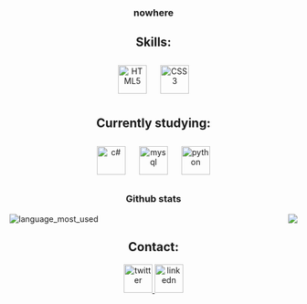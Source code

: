 <div align=center>

### nowhere
  

  
## Skills:
<div>
<img style="margin: 10px" src="https://profilinator.rishav.dev/skills-assets/html5-original-wordmark.svg" alt="HTML5" height="50" />
  <img style="margin: 10px" src="https://profilinator.rishav.dev/skills-assets/css3-original-wordmark.svg" alt="CSS3" height="50" />
</div>

## Currently studying:

<div>
  
<img style="margin: 10px" src="https://profilinator.rishav.dev/skills-assets/csharp-original.svg" alt="c#" height="50" />
  <img style="margin: 10px" src="https://profilinator.rishav.dev/skills-assets/mysql-original-wordmark.svg" alt="mysql" height="50" />
  <img style="margin: 10px" src="https://profilinator.rishav.dev/skills-assets/python-original.svg" alt="python" height="50" />
  
</div>
  
 

### Github stats
  
</div>   

<div align=right> <img src="https://github-readme-stats.vercel.app/api?username=Luiz166&theme=midnight-purple" border=true />
<img src="https://github-readme-stats.vercel.app/api/top-langs/?username=Luiz166&theme=midnight-purple" alt="language_most_used" border=true align=left
</div>
  
<div align=center>
  
 ## Contact:
  
<a href="https://www.twitter.com/impolitenessz">
  <img src="https://seeklogo.com/images/T/twitter-logo-A84FE9258E-seeklogo.com.png" alt="twitter" height= 50 />
  </a>  
  
 
  <a href="https://www.linkedin.com/in/luiz-otávio-morais-916b141b8/">
  <img src="https://cdn-icons-png.flaticon.com/512/174/174857.png" alt="linkedn" height=50 /> 
  </a>

  </div>
